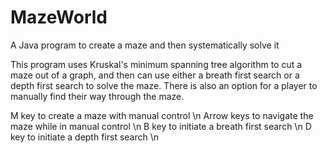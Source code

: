 # MazeWorld
A Java program to create a maze and then systematically solve it

This program uses Kruskal's minimum spanning tree algorithm to cut a maze out of a graph, and then can use either a breath first search or a depth first search to solve the maze. There is also an option for a player to manually find their way through the maze.

M key to create a maze with manual control \n
Arrow keys to navigate the maze while in manual control \n
B key to initiate a breath first search \n
D key to initiate a depth first search \n
